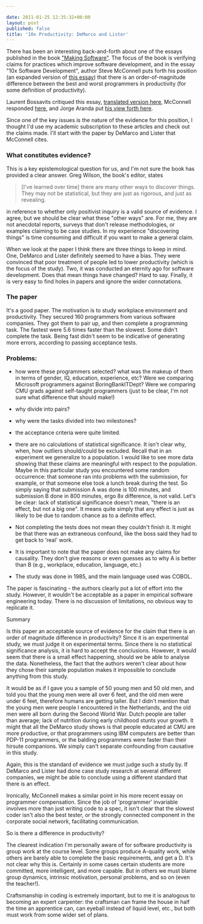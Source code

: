 ```yaml
---

date: 2011-01-25 12:35:32+00:00
layout: post
published: false
title: '10x Productivity: DeMarco and Lister'
---
```


There has been an interesting back-and-forth about one of the essays published in the book ["Making Software"](http://oreilly.com/catalog/9780596808303). The focus of the book is verifying claims for practices which improve software development, and in the essay "10x Software Development", author Steve McConnell puts forth his position (an expanded version of [this essay](http://blogs.construx.com/blogs/stevemcc/archive/2008/03/27/productivity-variations-among-software-developers-and-teams-the-origin-of-quot-10x-quot.aspx)) that there is an order-of-magnitude difference between the best and worst programmers in productivity (for some definition of productivity).

Laurent Bossavits critiqued this essay, [translated version here](http://morendil.github.com/folklore.html), McConnell responded [here](http://forums.construx.com/blogs/stevemcc/archive/2011/01/09/origins-of-10x-how-valid-is-the-underlying-research.aspx), and Jorge Aranda put [his view forth here](http://catenary.wordpress.com/2011/01/12/the-thorny-and-the-obvious/).

Since one of the key issues is the nature of the evidence for this position, I thought I'd use my academic subscription to these articles and check out the claims made. I'll start with the paper by DeMarco and Lister that McConnell cites.


### What constitutes evidence?


This is a key epistemological question for us, and I'm not sure the book has provided a clear answer. Greg Wilson, the book's editor, states


<blockquote>[I've learned over time] there are many other
ways to discover things. They may not be statistical, but they
are just as rigorous, and just as revealing.</blockquote>


in reference to whether only positivist inquiry is a valid source of evidence. I agree, but we should be clear what these "other ways" are. For me, they are not anecdotal reports, surveys that don't release methodologies, or examples claiming to be case studies. In my experience "discovering things" is time consuming and difficult if you want to make a general claim.

When we look at the paper I think there are three things to keep in mind. One, DeMarco and Lister definitely seemed to have a bias. They were convinced that poor treatment of people led to lower productivity (which is the focus of the study). Two, it was conducted an eternity ago for software development. Does that mean things have changed? Hard to say. Finally, it is very easy to find holes in papers and ignore the wider connotations.


### The paper


It's a good paper. The motivation is to study workplace environment and productivity. They secured 160 programmers from various software companies. They got them to pair up, and then complete a programming task. The fastest were 5.6 times faster than the slowest. Some didn't complete the task. Being fast didn't seem to be indicative of generating more errors, according to passing acceptance tests.


### Problems:





	
  * how were these programmers selected? what was the makeup of them in terms of gender, IQ, education, experience, etc? Were we comparing Microsoft programmers against BoringBankITDept? Were we comparing CMU grads against self-taught programmers (just to be clear, I'm not sure what difference that should make!)

	
  * why divide into pairs?

	
  * why were the tasks divided into two milestones?

	
  * the acceptance criteria were quite limited.

	
  * there are no calculations of statistical significance. It isn't clear why, when, how outliers should/could be excluded. Recall that in an experiment we generalize to a population. I would like to see more data showing that these claims are meaningful with respect to the population. Maybe in this particular study you encountered some random occurrence: that someone ran into problems with the submission, for example, or that someone else took a lunch break during the test. So simply saying that submission A was done is 100 minutes, and submission B done in 800 minutes, ergo 8x difference, is not valid. Let's be clear: lack of statistical significance doesn't mean, "there is an effect, but not a big one". It means quite simply that any effect is just as likely to be due to random chance as to a definite effect.

	
  * Not completing the tests does not mean they couldn't finish it. It might be that there was an extraneous confound, like the boss said they had to get back to 'real' work.

	
  * It is important to note that the paper does not make any claims for causality. They don't give reasons or even guesses as to why A is better than B (e.g., workplace, education, language, etc.)

	
  * The study was done in 1985, and the main language used was COBOL.


The paper is fascinating - the authors clearly put a lot of effort into the study. However, it wouldn't be acceptable as a paper in empirical software engineering today. There is no discussion of limitations, no obvious way to replicate it.

Summary

Is this paper an acceptable source of evidence for the claim that there is an order of magnitude difference in productivity? Since it is an experimental study, we must judge it on experimental terms. Since there is no statistical significance analysis, it is hard to accept the conclusions. However, it would seem that there is a small effect happening, should we be able to analyse the data. Nonetheless, the fact that the authors weren't clear about how they chose their sample population makes it impossible to conclude anything from this study.

It would be as if I gave you a sample of 50 young men and 50 old men, and told you that the young men were all over 6 feet, and the old men were under 6 feet, therefore humans are getting taller. But I didn't mention that the young men were people I encountered in the Netherlands, and the old men were all born during the Second World War. Dutch people are taller than average; lack of nutrition during early childhood stunts your growth. It might that all the DeMarco study shows is that people educated at CMU are more productive, or that programmers using IBM computers are better than PDP-11 programmers, or the balding programmers were faster than their hirsute companions. We simply can't separate confounding from causative in this study.

Again, this is the standard of evidence we must judge such a study by. If DeMarco and Lister had done case study research at several different companies, we might be able to conclude using a different standard that there is an effect.

Ironically, McConnell makes a similar point in his more recent essay on programmer compensation. Since the job of 'programmer' invariable involves more than just writing code to a spec, it isn't clear that the slowest coder isn't also the best tester, or the strongly connected component in the corporate social network, facilitating communication.

So is there a difference in productivity?

The clearest indication I'm personally aware of for software productivity is group work at the course level. Some groups produce A-quality work, while others are barely able to complete the basic requirements, and get a D. It's not clear why this is. Certainly in some cases certain students are more committed, more intelligent, and more capable. But in others we must blame group dynamics, intrinsic motivation, personal problems, and so on (even the teacher!).

Craftsmanship in coding is extremely important, but to me it is analogous to becoming an expert carpenter: the craftsman can frame the house in half the time an apprentice can, can eyeball instead of liquid level, etc., but both must work from some wider set of plans.
